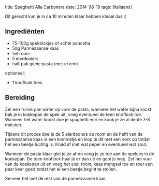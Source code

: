 title: Spaghetti Alla Carbonara
date: 2014-08-19
tags: [italiaans]

Dit gerecht kun je in ca 10 minuten klaar hebben ideaal dus :)

## Ingrediënten
- 75-100g spekblokjes of echte pancetta
- 50g Parmezaanse kaas
- 5el room
- 5 eierdooiers
- half pak goeie pasta (met ei erin)

optioneel:

- 1 knoflook teen

## Bereiding

Zet een ruime pan water op voor de pasta, wanneer het water bijna kookt bak je in koekepan de spek uit, voeg eventueel de teen knoflook toe. Wanneer het water kookt doe je spaghetti erin en kook je ze al dente 7-8 minuten.

Tijdens dit proces doe je de 5 eierdooiers de room en de helft van de parmezaanse kaas in een kommetje en klop je dit met een vork op totdat het een beetje luchtig is. Kruid af met wat peper en eventueel wat zout.

Wanneer de pasta klaar giet je ze af en voeg je ze toe aan de spekjes in de koekepan. De teen knoflook haal je er dan uit en gooi je weg. Zet het vuur van de koekepan uit en voeg het eier, room, kaas mengsel toe en roer een paar keer goed totdat het ei een beetje begint te stollen.

Serveer het met de rest van de parmezaanse kaas.

